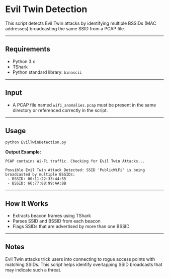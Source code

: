 # Evil Twin Detection

This script detects Evil Twin attacks by identifying multiple BSSIDs (MAC addresses) broadcasting the same SSID from a PCAP file.

---

## Requirements

- Python 3.x  
- TShark  
- Python standard library: `binascii`

---

## Input

- A PCAP file named `wifi_anomalies.pcap` must be present in the same directory or referenced correctly in the script.

---

## Usage

```bash
python EvilTwinDetection.py
```

**Output Example:**

```
PCAP contains Wi-Fi traffic. Checking for Evil Twin Attacks...

Possible Evil Twin Attack Detected: SSID 'PublicWiFi' is being broadcasted by multiple BSSIDs:
 - BSSID: 00:11:22:33:44:55
 - BSSID: 66:77:88:99:AA:BB
```

---

## How It Works

- Extracts beacon frames using TShark
- Parses SSID and BSSID from each beacon
- Flags SSIDs that are advertised by more than one BSSID

---

## Notes

Evil Twin attacks trick users into connecting to rogue access points with matching SSIDs. This script helps identify overlapping SSID broadcasts that may indicate such a threat.
